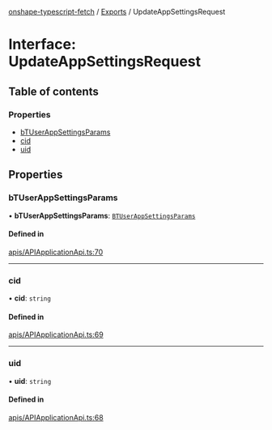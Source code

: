 [onshape-typescript-fetch](../README.md) / [Exports](../modules.md) / UpdateAppSettingsRequest

# Interface: UpdateAppSettingsRequest

## Table of contents

### Properties

- [bTUserAppSettingsParams](UpdateAppSettingsRequest.md#btuserappsettingsparams)
- [cid](UpdateAppSettingsRequest.md#cid)
- [uid](UpdateAppSettingsRequest.md#uid)

## Properties

### bTUserAppSettingsParams

• **bTUserAppSettingsParams**: [`BTUserAppSettingsParams`](BTUserAppSettingsParams.md)

#### Defined in

[apis/APIApplicationApi.ts:70](https://github.com/toebes/onshape-typescript-fetch/blob/3e11ae1/apis/APIApplicationApi.ts#L70)

___

### cid

• **cid**: `string`

#### Defined in

[apis/APIApplicationApi.ts:69](https://github.com/toebes/onshape-typescript-fetch/blob/3e11ae1/apis/APIApplicationApi.ts#L69)

___

### uid

• **uid**: `string`

#### Defined in

[apis/APIApplicationApi.ts:68](https://github.com/toebes/onshape-typescript-fetch/blob/3e11ae1/apis/APIApplicationApi.ts#L68)
